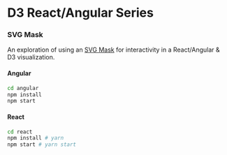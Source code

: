 # D3 React/Angular Series
### SVG Mask

An exploration of using an [SVG Mask](https://developer.mozilla.org/en-US/docs/Web/SVG/Element/mask) for interactivity in a React/Angular & D3 visualization.

#### Angular

```bash
cd angular
npm install
npm start
```

#### React

```bash
cd react
npm install # yarn
npm start # yarn start
```
